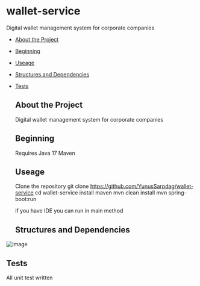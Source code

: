 # wallet-service
Digital wallet management system for corporate companies


- [About the Project](#about-project)
- [Beginning](#beginning)
- [Useage](#useage)
- [Structures and Dependencies](#structures-dependencies)
- [Tests](#tests)

  ## About the Project
  Digital wallet management system for corporate companies

  ## Beginning
  Requires Java 17
  Maven

  ## Useage
  Clone the repository
  git clone https://github.com/YunusSarpdag/wallet-service
  cd wallet-service
  install maven
  mvn clean install
  mvn spring-boot:run

  if you have IDE you can run in main method

  ## Structures and Dependencies
 ![image](https://github.com/user-attachments/assets/b4e9f170-8bee-4088-8d15-082d3b1679ee)



## Tests
All unit test written
